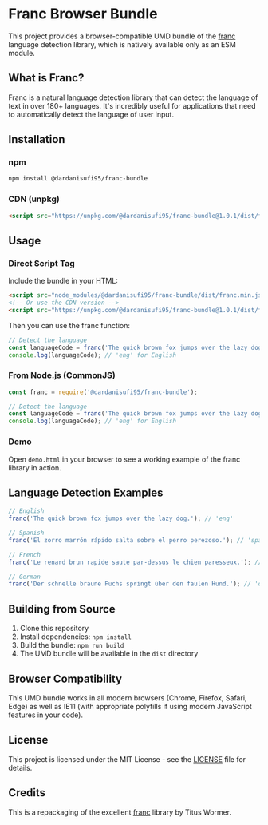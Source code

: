 # Franc Browser Bundle

This project provides a browser-compatible UMD bundle of the [franc](https://github.com/wooorm/franc) language detection library, which is natively available only as an ESM module.

## What is Franc?

Franc is a natural language detection library that can detect the language of text in over 180+ languages. It's incredibly useful for applications that need to automatically detect the language of user input.

## Installation

### npm

```bash
npm install @dardanisufi95/franc-bundle
```

### CDN (unpkg)

```html
<script src="https://unpkg.com/@dardanisufi95/franc-bundle@1.0.1/dist/franc.min.js"></script>
```

## Usage

### Direct Script Tag

Include the bundle in your HTML:

```html
<script src="node_modules/@dardanisufi95/franc-bundle/dist/franc.min.js"></script>
<!-- Or use the CDN version -->
<script src="https://unpkg.com/@dardanisufi95/franc-bundle@1.0.1/dist/franc.min.js"></script>
```

Then you can use the franc function:

```javascript
// Detect the language
const languageCode = franc('The quick brown fox jumps over the lazy dog.');
console.log(languageCode); // 'eng' for English
```

### From Node.js (CommonJS)

```javascript
const franc = require('@dardanisufi95/franc-bundle');

// Detect the language
const languageCode = franc('The quick brown fox jumps over the lazy dog.');
console.log(languageCode); // 'eng' for English
```

### Demo

Open `demo.html` in your browser to see a working example of the franc library in action.

## Language Detection Examples

```javascript
// English
franc('The quick brown fox jumps over the lazy dog.'); // 'eng'

// Spanish
franc('El zorro marrón rápido salta sobre el perro perezoso.'); // 'spa'

// French
franc('Le renard brun rapide saute par-dessus le chien paresseux.'); // 'fra'

// German
franc('Der schnelle braune Fuchs springt über den faulen Hund.'); // 'deu'
```

## Building from Source

1. Clone this repository
2. Install dependencies: `npm install`
3. Build the bundle: `npm run build`
4. The UMD bundle will be available in the `dist` directory

## Browser Compatibility

This UMD bundle works in all modern browsers (Chrome, Firefox, Safari, Edge) as well as IE11 (with appropriate polyfills if using modern JavaScript features in your code).

## License

This project is licensed under the MIT License - see the [LICENSE](LICENSE) file for details.

## Credits

This is a repackaging of the excellent [franc](https://github.com/wooorm/franc) library by Titus Wormer. 